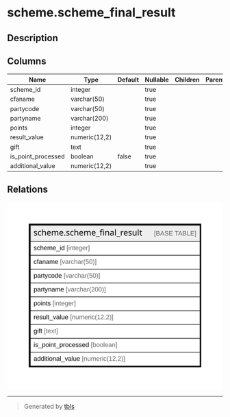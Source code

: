 # scheme.scheme_final_result

## Description

## Columns

| Name | Type | Default | Nullable | Children | Parents | Comment |
| ---- | ---- | ------- | -------- | -------- | ------- | ------- |
| scheme_id | integer |  | true |  |  |  |
| cfaname | varchar(50) |  | true |  |  |  |
| partycode | varchar(50) |  | true |  |  |  |
| partyname | varchar(200) |  | true |  |  |  |
| points | integer |  | true |  |  |  |
| result_value | numeric(12,2) |  | true |  |  |  |
| gift | text |  | true |  |  |  |
| is_point_processed | boolean | false | true |  |  |  |
| additional_value | numeric(12,2) |  | true |  |  |  |

## Relations

![er](scheme.scheme_final_result.svg)

---

> Generated by [tbls](https://github.com/k1LoW/tbls)

